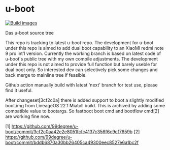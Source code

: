 # u-boot
[![Build images](https://github.com/99degree/u-boot/actions/workflows/build-images.yml/badge.svg)](https://github.com/99degree/u-boot/actions/workflows/build-images.yml)

Das u-boot source tree

This repo is tracking to latest u-boot repo. The development for u-boot under this repo is aimed to add dual boot capability to an XiaoMi redmi note 9 pro int'l version. Currently the working branch is based on latest code
of u-boot's public tree with my own compile adjustments. The development under this repo is not aimed to provide full function but barely useble for dual boot only. So interested dev can selectively pick some changes and back merge to mainline tree if feasible.

Github action manually build with latest 'next' branch for test use, please find it useful.

After changeset[3cf2c0a] there is added support to boot a slightly modified boot.img from LineageOS 22.1 Miatoll build. This is archived by adding some compatible value to bootargs. So fastboot boot cmd and bootflow cmd[2] are working fine now. 

[1] https://github.com/99degree/u-boot/commit/3cf2c0aa42e2e8051fcfc4137c356f6c9cf7659b 
[2] https://github.com/99degree/u-boot/commit/bddb6870a30bb26405ca49300eec8527e6a1bc2f
